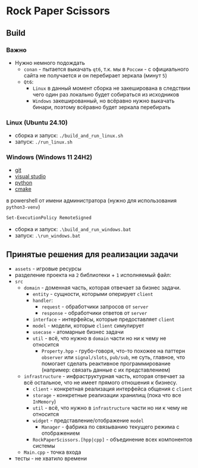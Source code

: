 # Rock Paper Scissors

## Build

### Важно

- Нужно немного подождать
  - `conan` - пытается выкачать `qt6`, т.к. мы в `России` - с официального сайта не получается и он перебирает зеркала (минут `5`)
  - `Qt6`: 
    - `Linux` в данный момент сборка не закеширована в следствии чего один раз локально будет собираться из исходников
    - `Windows` закешированный, но всёравно нужно выкачать бинари, поэтому всёравно будет зеркала перебирать

### Linux (Ubuntu 24.10)

- сборка и запуск: `./build_and_run_linux.sh`
- запуск: `./run_linux.sh`

### Windows (Windows 11 24H2)

- [git](https://github.com/git-for-windows/git/releases/download/v2.47.1.windows.2/Git-2.47.1.2-64-bit.exe)
- [visual studio](https://visualstudio.microsoft.com/ru/thank-you-downloading-visual-studio/?sku=Community&channel=Release&version=VS2022&source=VSLandingPage&cid=2030&passive=false)
- [python](https://www.python.org/ftp/python/3.13.1/python-3.13.1-amd64.exe)
- [cmake](https://github.com/Kitware/CMake/releases/download/v3.31.5/cmake-3.31.5-windows-x86_64.msi)

в powershell от имени администратора (нужно для использования `python3-venv`)
```sh
Set-ExecutionPolicy RemoteSigned
```

- сборка и запуск: `.\build_and_run_windows.bat`
- запуск: `.\run_windows.bat`

## Принятые решения для реализации задачи

- `assets` - игровые ресурсы
- разделение проекта на `2` библиотеки + `1` исполняемый файл:
- `src`
  - `domain` - доменная часть, которая отвечает за бизнес задачи.
    - `entity` - сущности, которыми оперирует `client`
    - `handler`:
      - `request` - обработчики запросов от `server`
      - `response` - обработчики ответов от `server`
    - `interface` - интерфейсы, которые предоставляет `client`
    - `model` - модели, которые `client` симулирует
    - `usecase` - атомарные бизнес задачи
    - `util` - всё, что нужно в `domain` части но ни к чему не относится
      - `Property.hpp` - грубо-говоря, что-то похожее на паттерн `observer` или `signal/slots`, `pub/sub`, не суть, главное, что помогает сделать реактивное программирование (например: связать данные с их представлением)
  - `infrastructure` - инфраструктурная часть, которая отвечает за всё остальное, что не имеет прямого отношения к бизнесу.
    - `client` - конкретная реализация интерфейса общения с `client`
    - `storage` - конкретные реализации хранилищ (пока что все `InMemory`)
    - `util` - всё, что нужно в `infrastructure` части но ни к чему не относится
    - `widget` - представление/отображение `model`
      - `Manager` - фабрика по связыванию текущего режима с отображением
    - `RockPaperScissors.[hpp|cpp]` - объединение всех компонентов системы
  - `Main.cpp` - точка входа
- тесты - не хватило времени
